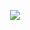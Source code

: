 <p align="center">
  <a href="https://skillicons.dev">
    <img src="https://skillicons.dev/icons?i=js,git,cs,python,webpack,linux,mysql" />
  </a>
</p>
